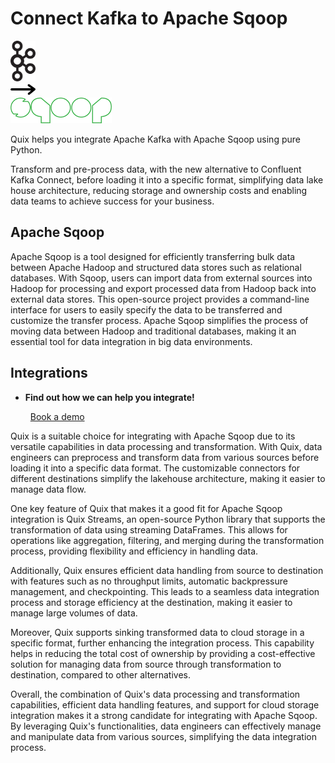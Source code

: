 # Connect Kafka to Apache Sqoop

<div class="connect-images cards blog-grid-card" markdown>
<div>
<img src="../images/kafka_logo.png" width="40px" />
</div>
<div>
<img src="../images/arrow.svg" width="40px" />
</div>
<div>
<img src="./images/apache-sqoop_1.jpg" />
</div>
</div>

Quix helps you integrate Apache Kafka with Apache Sqoop using pure Python.

Transform and pre-process data, with the new alternative to Confluent Kafka Connect, before loading it into a specific format, simplifying data lake house architecture, reducing storage and ownership costs and enabling data teams to achieve success for your business.

## Apache Sqoop

Apache Sqoop is a tool designed for efficiently transferring bulk data between Apache Hadoop and structured data stores such as relational databases. With Sqoop, users can import data from external sources into Hadoop for processing and export processed data from Hadoop back into external data stores. This open-source project provides a command-line interface for users to easily specify the data to be transferred and customize the transfer process. Apache Sqoop simplifies the process of moving data between Hadoop and traditional databases, making it an essential tool for data integration in big data environments.

## Integrations

<div class="grid cards" markdown>

- __Find out how we can help you integrate!__

    <a class="md-button md-button--primary" href="https://share.hsforms.com/1iW0TmZzKQMChk0lxd_tGiw4yjw2?__hstc=175542013.2303933fbd746c0ac86d9ccbe9bc9100.1728383268831.1729603416735.1729620918855.31&__hssc=175542013.1.1729620918855&__hsfp=2132701734" target="_blank" style="margin:.5rem;">Book a demo</a>

</div>


Quix is a suitable choice for integrating with Apache Sqoop due to its versatile capabilities in data processing and transformation. With Quix, data engineers can preprocess and transform data from various sources before loading it into a specific data format. The customizable connectors for different destinations simplify the lakehouse architecture, making it easier to manage data flow.

One key feature of Quix that makes it a good fit for Apache Sqoop integration is Quix Streams, an open-source Python library that supports the transformation of data using streaming DataFrames. This allows for operations like aggregation, filtering, and merging during the transformation process, providing flexibility and efficiency in handling data.

Additionally, Quix ensures efficient data handling from source to destination with features such as no throughput limits, automatic backpressure management, and checkpointing. This leads to a seamless data integration process and storage efficiency at the destination, making it easier to manage large volumes of data.

Moreover, Quix supports sinking transformed data to cloud storage in a specific format, further enhancing the integration process. This capability helps in reducing the total cost of ownership by providing a cost-effective solution for managing data from source through transformation to destination, compared to other alternatives.

Overall, the combination of Quix's data processing and transformation capabilities, efficient data handling features, and support for cloud storage integration makes it a strong candidate for integrating with Apache Sqoop. By leveraging Quix's functionalities, data engineers can effectively manage and manipulate data from various sources, simplifying the data integration process.

